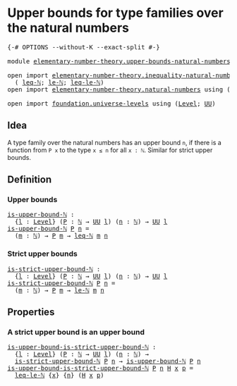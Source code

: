 # Upper bounds for type families over the natural numbers

<pre class="Agda"><a id="68" class="Symbol">{-#</a> <a id="72" class="Keyword">OPTIONS</a> <a id="80" class="Pragma">--without-K</a> <a id="92" class="Pragma">--exact-split</a> <a id="106" class="Symbol">#-}</a>

<a id="111" class="Keyword">module</a> <a id="118" href="elementary-number-theory.upper-bounds-natural-numbers.html" class="Module">elementary-number-theory.upper-bounds-natural-numbers</a> <a id="172" class="Keyword">where</a>

<a id="179" class="Keyword">open</a> <a id="184" class="Keyword">import</a> <a id="191" href="elementary-number-theory.inequality-natural-numbers.html" class="Module">elementary-number-theory.inequality-natural-numbers</a> <a id="243" class="Keyword">using</a>
  <a id="251" class="Symbol">(</a> <a id="253" href="elementary-number-theory.inequality-natural-numbers.html#1407" class="Function">leq-ℕ</a><a id="258" class="Symbol">;</a> <a id="260" href="elementary-number-theory.inequality-natural-numbers.html#9483" class="Function">le-ℕ</a><a id="264" class="Symbol">;</a> <a id="266" href="elementary-number-theory.inequality-natural-numbers.html#12249" class="Function">leq-le-ℕ</a><a id="274" class="Symbol">)</a>
<a id="276" class="Keyword">open</a> <a id="281" class="Keyword">import</a> <a id="288" href="elementary-number-theory.natural-numbers.html" class="Module">elementary-number-theory.natural-numbers</a> <a id="329" class="Keyword">using</a> <a id="335" class="Symbol">(</a><a id="336" href="elementary-number-theory.natural-numbers.html#1444" class="Datatype">ℕ</a><a id="337" class="Symbol">;</a> <a id="339" href="elementary-number-theory.natural-numbers.html#1465" class="InductiveConstructor">zero-ℕ</a><a id="345" class="Symbol">;</a> <a id="347" href="elementary-number-theory.natural-numbers.html#1478" class="InductiveConstructor">succ-ℕ</a><a id="353" class="Symbol">)</a>

<a id="356" class="Keyword">open</a> <a id="361" class="Keyword">import</a> <a id="368" href="foundation.universe-levels.html" class="Module">foundation.universe-levels</a> <a id="395" class="Keyword">using</a> <a id="401" class="Symbol">(</a><a id="402" href="Agda.Primitive.html#597" class="Postulate">Level</a><a id="407" class="Symbol">;</a> <a id="409" href="foundation-core.universe-levels.html#222" class="Primitive">UU</a><a id="411" class="Symbol">)</a>
</pre>
## Idea

A type family over the natural numbers has an upper bound `n`, if there is a function from `P x` to the type `x ≤ n` for all `x : ℕ`. Similar for strict upper bounds.

## Definition

### Upper bounds

<pre class="Agda"><a id="is-upper-bound-ℕ"></a><a id="636" href="elementary-number-theory.upper-bounds-natural-numbers.html#636" class="Function">is-upper-bound-ℕ</a> <a id="653" class="Symbol">:</a>
  <a id="657" class="Symbol">{</a><a id="658" href="elementary-number-theory.upper-bounds-natural-numbers.html#658" class="Bound">l</a> <a id="660" class="Symbol">:</a> <a id="662" href="Agda.Primitive.html#597" class="Postulate">Level</a><a id="667" class="Symbol">}</a> <a id="669" class="Symbol">(</a><a id="670" href="elementary-number-theory.upper-bounds-natural-numbers.html#670" class="Bound">P</a> <a id="672" class="Symbol">:</a> <a id="674" href="elementary-number-theory.natural-numbers.html#1444" class="Datatype">ℕ</a> <a id="676" class="Symbol">→</a> <a id="678" href="foundation-core.universe-levels.html#222" class="Primitive">UU</a> <a id="681" href="elementary-number-theory.upper-bounds-natural-numbers.html#658" class="Bound">l</a><a id="682" class="Symbol">)</a> <a id="684" class="Symbol">(</a><a id="685" href="elementary-number-theory.upper-bounds-natural-numbers.html#685" class="Bound">n</a> <a id="687" class="Symbol">:</a> <a id="689" href="elementary-number-theory.natural-numbers.html#1444" class="Datatype">ℕ</a><a id="690" class="Symbol">)</a> <a id="692" class="Symbol">→</a> <a id="694" href="foundation-core.universe-levels.html#222" class="Primitive">UU</a> <a id="697" href="elementary-number-theory.upper-bounds-natural-numbers.html#658" class="Bound">l</a>
<a id="699" href="elementary-number-theory.upper-bounds-natural-numbers.html#636" class="Function">is-upper-bound-ℕ</a> <a id="716" href="elementary-number-theory.upper-bounds-natural-numbers.html#716" class="Bound">P</a> <a id="718" href="elementary-number-theory.upper-bounds-natural-numbers.html#718" class="Bound">n</a> <a id="720" class="Symbol">=</a>
  <a id="724" class="Symbol">(</a><a id="725" href="elementary-number-theory.upper-bounds-natural-numbers.html#725" class="Bound">m</a> <a id="727" class="Symbol">:</a> <a id="729" href="elementary-number-theory.natural-numbers.html#1444" class="Datatype">ℕ</a><a id="730" class="Symbol">)</a> <a id="732" class="Symbol">→</a> <a id="734" href="elementary-number-theory.upper-bounds-natural-numbers.html#716" class="Bound">P</a> <a id="736" href="elementary-number-theory.upper-bounds-natural-numbers.html#725" class="Bound">m</a> <a id="738" class="Symbol">→</a> <a id="740" href="elementary-number-theory.inequality-natural-numbers.html#1407" class="Function">leq-ℕ</a> <a id="746" href="elementary-number-theory.upper-bounds-natural-numbers.html#725" class="Bound">m</a> <a id="748" href="elementary-number-theory.upper-bounds-natural-numbers.html#718" class="Bound">n</a>
</pre>
### Strict upper bounds

<pre class="Agda"><a id="is-strict-upper-bound-ℕ"></a><a id="788" href="elementary-number-theory.upper-bounds-natural-numbers.html#788" class="Function">is-strict-upper-bound-ℕ</a> <a id="812" class="Symbol">:</a>
  <a id="816" class="Symbol">{</a><a id="817" href="elementary-number-theory.upper-bounds-natural-numbers.html#817" class="Bound">l</a> <a id="819" class="Symbol">:</a> <a id="821" href="Agda.Primitive.html#597" class="Postulate">Level</a><a id="826" class="Symbol">}</a> <a id="828" class="Symbol">(</a><a id="829" href="elementary-number-theory.upper-bounds-natural-numbers.html#829" class="Bound">P</a> <a id="831" class="Symbol">:</a> <a id="833" href="elementary-number-theory.natural-numbers.html#1444" class="Datatype">ℕ</a> <a id="835" class="Symbol">→</a> <a id="837" href="foundation-core.universe-levels.html#222" class="Primitive">UU</a> <a id="840" href="elementary-number-theory.upper-bounds-natural-numbers.html#817" class="Bound">l</a><a id="841" class="Symbol">)</a> <a id="843" class="Symbol">(</a><a id="844" href="elementary-number-theory.upper-bounds-natural-numbers.html#844" class="Bound">n</a> <a id="846" class="Symbol">:</a> <a id="848" href="elementary-number-theory.natural-numbers.html#1444" class="Datatype">ℕ</a><a id="849" class="Symbol">)</a> <a id="851" class="Symbol">→</a> <a id="853" href="foundation-core.universe-levels.html#222" class="Primitive">UU</a> <a id="856" href="elementary-number-theory.upper-bounds-natural-numbers.html#817" class="Bound">l</a>
<a id="858" href="elementary-number-theory.upper-bounds-natural-numbers.html#788" class="Function">is-strict-upper-bound-ℕ</a> <a id="882" href="elementary-number-theory.upper-bounds-natural-numbers.html#882" class="Bound">P</a> <a id="884" href="elementary-number-theory.upper-bounds-natural-numbers.html#884" class="Bound">n</a> <a id="886" class="Symbol">=</a>
  <a id="890" class="Symbol">(</a><a id="891" href="elementary-number-theory.upper-bounds-natural-numbers.html#891" class="Bound">m</a> <a id="893" class="Symbol">:</a> <a id="895" href="elementary-number-theory.natural-numbers.html#1444" class="Datatype">ℕ</a><a id="896" class="Symbol">)</a> <a id="898" class="Symbol">→</a> <a id="900" href="elementary-number-theory.upper-bounds-natural-numbers.html#882" class="Bound">P</a> <a id="902" href="elementary-number-theory.upper-bounds-natural-numbers.html#891" class="Bound">m</a> <a id="904" class="Symbol">→</a> <a id="906" href="elementary-number-theory.inequality-natural-numbers.html#9483" class="Function">le-ℕ</a> <a id="911" href="elementary-number-theory.upper-bounds-natural-numbers.html#891" class="Bound">m</a> <a id="913" href="elementary-number-theory.upper-bounds-natural-numbers.html#884" class="Bound">n</a>
</pre>
## Properties

### A strict upper bound is an upper bound

<pre class="Agda"><a id="is-upper-bound-is-strict-upper-bound-ℕ"></a><a id="987" href="elementary-number-theory.upper-bounds-natural-numbers.html#987" class="Function">is-upper-bound-is-strict-upper-bound-ℕ</a> <a id="1026" class="Symbol">:</a>
  <a id="1030" class="Symbol">{</a><a id="1031" href="elementary-number-theory.upper-bounds-natural-numbers.html#1031" class="Bound">l</a> <a id="1033" class="Symbol">:</a> <a id="1035" href="Agda.Primitive.html#597" class="Postulate">Level</a><a id="1040" class="Symbol">}</a> <a id="1042" class="Symbol">(</a><a id="1043" href="elementary-number-theory.upper-bounds-natural-numbers.html#1043" class="Bound">P</a> <a id="1045" class="Symbol">:</a> <a id="1047" href="elementary-number-theory.natural-numbers.html#1444" class="Datatype">ℕ</a> <a id="1049" class="Symbol">→</a> <a id="1051" href="foundation-core.universe-levels.html#222" class="Primitive">UU</a> <a id="1054" href="elementary-number-theory.upper-bounds-natural-numbers.html#1031" class="Bound">l</a><a id="1055" class="Symbol">)</a> <a id="1057" class="Symbol">(</a><a id="1058" href="elementary-number-theory.upper-bounds-natural-numbers.html#1058" class="Bound">n</a> <a id="1060" class="Symbol">:</a> <a id="1062" href="elementary-number-theory.natural-numbers.html#1444" class="Datatype">ℕ</a><a id="1063" class="Symbol">)</a> <a id="1065" class="Symbol">→</a>
  <a id="1069" href="elementary-number-theory.upper-bounds-natural-numbers.html#788" class="Function">is-strict-upper-bound-ℕ</a> <a id="1093" href="elementary-number-theory.upper-bounds-natural-numbers.html#1043" class="Bound">P</a> <a id="1095" href="elementary-number-theory.upper-bounds-natural-numbers.html#1058" class="Bound">n</a> <a id="1097" class="Symbol">→</a> <a id="1099" href="elementary-number-theory.upper-bounds-natural-numbers.html#636" class="Function">is-upper-bound-ℕ</a> <a id="1116" href="elementary-number-theory.upper-bounds-natural-numbers.html#1043" class="Bound">P</a> <a id="1118" href="elementary-number-theory.upper-bounds-natural-numbers.html#1058" class="Bound">n</a>
<a id="1120" href="elementary-number-theory.upper-bounds-natural-numbers.html#987" class="Function">is-upper-bound-is-strict-upper-bound-ℕ</a> <a id="1159" href="elementary-number-theory.upper-bounds-natural-numbers.html#1159" class="Bound">P</a> <a id="1161" href="elementary-number-theory.upper-bounds-natural-numbers.html#1161" class="Bound">n</a> <a id="1163" href="elementary-number-theory.upper-bounds-natural-numbers.html#1163" class="Bound">H</a> <a id="1165" href="elementary-number-theory.upper-bounds-natural-numbers.html#1165" class="Bound">x</a> <a id="1167" href="elementary-number-theory.upper-bounds-natural-numbers.html#1167" class="Bound">p</a> <a id="1169" class="Symbol">=</a>
  <a id="1173" href="elementary-number-theory.inequality-natural-numbers.html#12249" class="Function">leq-le-ℕ</a> <a id="1182" class="Symbol">{</a><a id="1183" href="elementary-number-theory.upper-bounds-natural-numbers.html#1165" class="Bound">x</a><a id="1184" class="Symbol">}</a> <a id="1186" class="Symbol">{</a><a id="1187" href="elementary-number-theory.upper-bounds-natural-numbers.html#1161" class="Bound">n</a><a id="1188" class="Symbol">}</a> <a id="1190" class="Symbol">(</a><a id="1191" href="elementary-number-theory.upper-bounds-natural-numbers.html#1163" class="Bound">H</a> <a id="1193" href="elementary-number-theory.upper-bounds-natural-numbers.html#1165" class="Bound">x</a> <a id="1195" href="elementary-number-theory.upper-bounds-natural-numbers.html#1167" class="Bound">p</a><a id="1196" class="Symbol">)</a>
</pre>